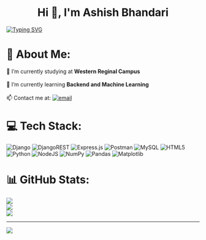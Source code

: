<h1 align="center">Hi 👋, I'm Ashish Bhandari</h1>

[![Typing SVG](https://readme-typing-svg.herokuapp.com?font=Fira+Code&size=25&duration=3000&pause=500&center=true&vCenter=true&width=435&height=100&lines=A+passionate+Tech+Explorer+%2C;Backend+Developer+%2C;AI+and+Ml+Enthusiast+%2C)](https://git.io/typing-svg)
# 💫 About Me:
🔭 I’m currently studying at **Western Reginal Campus**<br><br> 🌱 I’m currently learning **Backend and Machine Learning**<br><br> 📫 Contact me at: [![email](https://img.shields.io/badge/Email-D14836?logo=gmail&logoColor=white)](mailto:ashishbhandari675@gmail.com) 

# 💻 Tech Stack:
![Django](https://img.shields.io/badge/django-%23092E20.svg?style=for-the-badge&logo=django&logoColor=white) ![DjangoREST](https://img.shields.io/badge/DJANGO-REST-ff1709?style=for-the-badge&logo=django&logoColor=white&color=ff1709&labelColor=gray) ![Express.js](https://img.shields.io/badge/express.js-%23404d59.svg?style=for-the-badge&logo=express&logoColor=%2361DAFB) ![Postman](https://img.shields.io/badge/Postman-FF6C37?style=for-the-badge&logo=postman&logoColor=white) ![MySQL](https://img.shields.io/badge/mysql-4479A1.svg?style=for-the-badge&logo=mysql&logoColor=white) ![HTML5](https://img.shields.io/badge/html5-%23E34F26.svg?style=for-the-badge&logo=html5&logoColor=white) ![Python](https://img.shields.io/badge/python-3670A0?style=for-the-badge&logo=python&logoColor=ffdd54) ![NodeJS](https://img.shields.io/badge/node.js-6DA55F?style=for-the-badge&logo=node.js&logoColor=white) ![NumPy](https://img.shields.io/badge/numpy-%23013243.svg?style=for-the-badge&logo=numpy&logoColor=white) ![Pandas](https://img.shields.io/badge/pandas-%23150458.svg?style=for-the-badge&logo=pandas&logoColor=white) ![Matplotlib](https://img.shields.io/badge/Matplotlib-%23ffffff.svg?style=for-the-badge&logo=Matplotlib&logoColor=black)
# 📊 GitHub Stats:
![](https://github-readme-stats.vercel.app/api?username=Ashish-HO&theme=dark&hide_border=false&include_all_commits=false&count_private=false)<br/>
![](https://nirzak-streak-stats.vercel.app/?user=Ashish-HO&theme=dark&hide_border=false)<br/>
![](https://github-readme-stats.vercel.app/api/top-langs/?username=Ashish-HO&theme=dark&hide_border=false&include_all_commits=false&count_private=false&layout=compact)

---
[![](https://visitcount.itsvg.in/api?id=Ashish-HO&icon=0&color=0)](https://visitcount.itsvg.in)

<!-- Proudly created with GPRM ( https://gprm.itsvg.in ) -->
